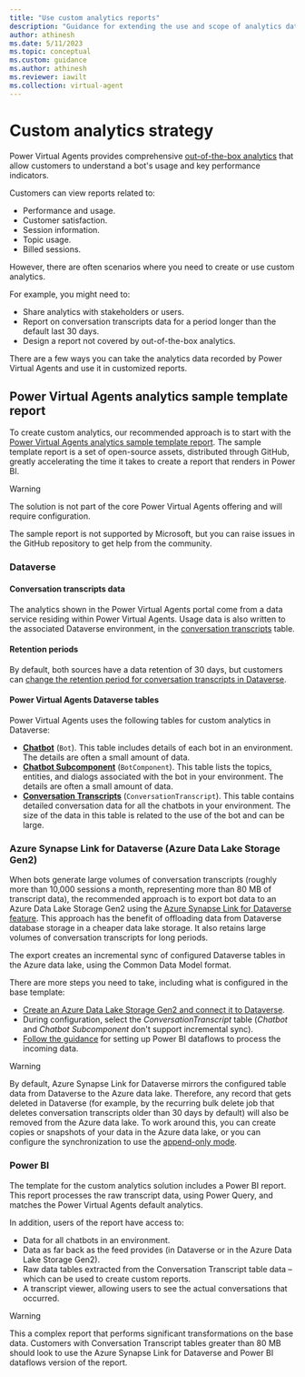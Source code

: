 ```yaml
---
title: "Use custom analytics reports"
description: "Guidance for extending the use and scope of analytics data in Power Virtual Agents by using a custom report template. Use your data with Dataverse, Azure data lake storage, and Power BI."
author: athinesh
ms.date: 5/11/2023
ms.topic: conceptual
ms.custom: guidance
ms.author: athinesh
ms.reviewer: iawilt
ms.collection: virtual-agent
---
```


# Custom analytics strategy

Power Virtual Agents provides comprehensive [out-of-the-box analytics](/power-virtual-agents/preview/analytics-overview) that allow customers to understand a bot's usage and key performance indicators.

Customers can view reports related to:

- Performance and usage.
- Customer satisfaction.
- Session information.
- Topic usage.
- Billed sessions.

However, there are often scenarios where you need to create or use custom analytics.

For example, you might need to:

- Share analytics with stakeholders or users.
- Report on conversation transcripts data for a period longer than the default last 30 days.
- Design a report not covered by out-of-the-box analytics.

There are a few ways you can take the analytics data recorded by Power Virtual Agents and use it in customized reports.

## Power Virtual Agents analytics sample template report

To create custom analytics, our recommended approach is to start with the [Power Virtual Agents analytics sample template report](https://aka.ms/PVAAnalytics).
The sample template report is a set of open-source assets, distributed through GitHub, greatly accelerating the time it takes to create a report that renders in Power BI.

> [!WARNING]
> The solution is not part of the core Power Virtual Agents offering and will require configuration.
>
> The sample report is not supported by Microsoft, but you can raise issues in the GitHub repository to get help from the community.

### Dataverse

#### Conversation transcripts data

The analytics shown in the Power Virtual Agents portal come from a data service residing within Power Virtual Agents. Usage data is also written to the associated Dataverse environment, in the [conversation transcripts](/power-virtual-agents/analytics-sessions-transcripts) table.

#### Retention periods

By default, both sources have a data retention of 30 days, but customers can [change the retention period for conversation transcripts in Dataverse](/power-virtual-agents/analytics-sessions#change-the-default-period-of-session-transcript-retention).

#### Power Virtual Agents Dataverse tables

Power Virtual Agents uses the following tables for custom analytics in Dataverse:

- [**Chatbot**](/power-apps/developer/data-platform/reference/entities/bot) (`Bot`). This table includes details of each bot in an environment. The details are often a small amount of data.
- [**Chatbot Subcomponent**](/power-apps/developer/data-platform/reference/entities/botcomponent) (`BotComponent`). This table lists the topics, entities, and dialogs associated with the bot in your environment. The details are often a small amount of data.
- [**Conversation Transcripts**](/power-apps/developer/data-platform/reference/entities/conversationtranscript) (`ConversationTranscript`). This table contains detailed conversation data for all the chatbots in your environment. The size of the data in this table is related to the use of the bot and can be large.

### Azure Synapse Link for Dataverse (Azure Data Lake Storage Gen2)

When bots generate large volumes of conversation transcripts (roughly more than 10,000 sessions a month, representing more than 80 MB of transcript data), the recommended approach is to export bot data to an Azure Data Lake Storage Gen2 using the [Azure Synapse Link for Dataverse feature](/power-apps/maker/data-platform/export-to-data-lake). This approach has the benefit of offloading data from Dataverse database storage in a cheaper data lake storage. It also retains large volumes of conversation transcripts for long periods.

The export creates an incremental sync of configured Dataverse tables in the Azure data lake, using the Common Data Model format.

There are more steps you need to take, including what is configured in the base template:

- [Create an Azure Data Lake Storage Gen2 and connect it to Dataverse](/power-apps/maker/data-platform/azure-synapse-link-synapse).
- During configuration, select the *ConversationTranscript* table (_Chatbot_ and _Chatbot Subcomponent_ don't support incremental sync).
- [Follow the guidance](https://github.com/microsoft/PowerVirtualAgentsSamples/tree/master/CustomAnalytics/DataFlowVersion) for setting up Power BI dataflows to process the incoming data.

> [!WARNING]
> By default, Azure Synapse Link for Dataverse mirrors the configured table data from Dataverse to the Azure data lake. Therefore, any record that gets deleted in Dataverse (for example, by the recurring bulk delete job that deletes conversation transcripts older than 30 days by default) will also be removed from the Azure data lake. To work around this, you can create copies or snapshots of your data in the Azure data lake, or you can configure the synchronization to use the [append-only mode](/power-apps/maker/data-platform/azure-synapse-link-advanced-configuration#in-place-updates-vs-append-only-writes).

### Power BI

The template for the custom analytics solution includes a Power BI report. This report processes the raw transcript data, using Power Query, and matches the Power Virtual Agents default analytics.

In addition, users of the report have access to:

- Data for all chatbots in an environment.
- Data as far back as the feed provides (in Dataverse or in the Azure Data Lake Storage Gen2).
- Raw data tables extracted from the Conversation Transcript table data – which can be used to create custom reports.
- A transcript viewer, allowing users to see the actual conversations that occurred.

> [!WARNING]
> This a complex report that performs significant transformations on the base data. Customers with Conversation Transcript tables greater than 80 MB should look to use the Azure Synapse Link for Dataverse and Power BI dataflows version of the report.
